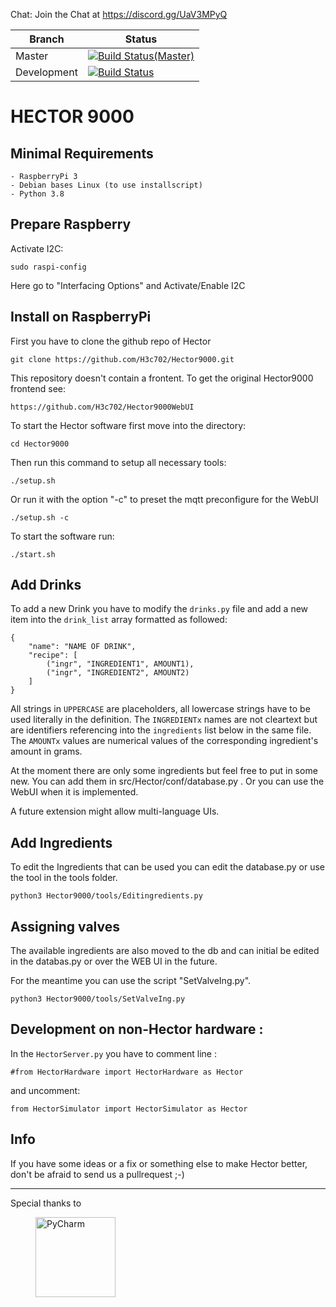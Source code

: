  Chat:  Join the Chat at https://discord.gg/UaV3MPyQ
 
| Branch  | Status |
| ------------- | ------------- |
| Master | [![Build Status(Master)](https://travis-ci.com/H3c702/Hector9000.svg?branch=master&label=master)](https://travis-ci.com/H3c702/Hector9000/branches) |
| Development  | [![Build Status](https://travis-ci.com/H3c702/Hector9000.svg?branch=development)](https://travis-ci.com/H3c702/Hector9000/branches)  |


HECTOR 9000
======================

Minimal Requirements 
---

	- RaspberryPi 3
	- Debian bases Linux (to use installscript)
    - Python 3.8

Prepare Raspberry
---
Activate I2C:

    sudo raspi-config 

Here go to "Interfacing Options" and Activate/Enable I2C 

Install on RaspberryPi
----
First you have to clone the github repo of Hector

	git clone https://github.com/H3c702/Hector9000.git

This repository doesn't contain a frontent. To get the original Hector9000 frontend see: 

	https://github.com/H3c702/Hector9000WebUI

To start the Hector software first move into the directory:

	cd Hector9000

Then run this command to setup all necessary tools:

	./setup.sh

Or run it with the option "-c" to preset the mqtt preconfigure for the WebUI

	./setup.sh -c

To start the software run:

	./start.sh


Add Drinks
---

To add a new Drink you have to modify the `drinks.py` file and add a new item into the `drink_list` array formatted as followed:

	{
        "name": "NAME OF DRINK",
        "recipe": [
            ("ingr", "INGREDIENT1", AMOUNT1),
            ("ingr", "INGREDIENT2", AMOUNT2)
        ]	
    }

All strings in `UPPERCASE` are placeholders, all lowercase strings have to be used literally in the definition. The `INGREDIENTx` names are not cleartext but are identifiers referencing into the `ingredients` list below in the same file. The `AMOUNTx` values are numerical values of the corresponding ingredient's amount in grams.

At the moment there are only some ingredients but feel free to put in some new. You can add them in src/Hector/conf/database.py .
Or you can use the WebUI when it is implemented.

A future extension might allow multi-language UIs.

Add Ingredients
---
To edit the Ingredients that can be used you can edit the 
database.py or use the tool in the tools folder.

    python3 Hector9000/tools/Editingredients.py


Assigning valves
---
The available ingredients are also moved to the db and can initial be edited in the databas.py 
or over the WEB UI in the future.

For the meantime you can use the script "SetValveIng.py".

    python3 Hector9000/tools/SetValveIng.py





Development on non-Hector hardware :
---

In the `HectorServer.py` you have to comment line :
	
	#from HectorHardware import HectorHardware as Hector

and uncomment:

	from HectorSimulator import HectorSimulator as Hector



## Info 

If you have some ideas or a fix or something else to make 
Hector better, don't be afraid to send us a pullrequest ;-)

---
Special thanks to
<div>

  <a href="https://www.jetbrains.com/pycharm/">
    <img alt="PyCharm" width="128" heigth="128" hspace="40" src="./images/PyCharm_logo.png">
  </a>

</div>


